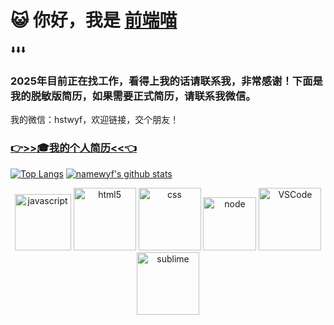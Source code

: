 # 😺 你好，我是 [前端喵](https://namewyf.github.io)
⬇️⬇️⬇️

### 2025年目前正在找工作，看得上我的话请联系我，非常感谢！下面是我的脱敏版简历，如果需要正式简历，请联系我微信。

我的微信：hstwyf，欢迎链接，交个朋友！

### [👉>>🎓我的个人简历<<👈](https://namewyf.github.io/#%E4%BD%9C%E8%80%85%E7%AE%80%E5%8E%86)

[![Top Langs](https://github-readme-stats.vercel.app/api/top-langs/?username=namewyf&layout=compact&hide_title=true&hide_border=true&theme=onedark)](https://namewyf.github.io)
[![namewyf's github stats](https://github-readme-stats.vercel.app/api?username=namewyf&hide=issues&show_icons=true&line_height=24&hide_title=true&hide_border=true&theme=onedark)](https://namewyf.github.io)

<div align="center">


  
  <img alt="javascript" src="https://media3.giphy.com/media/ln7z2eWriiQAllfVcn/200w.webp" width="90" title="javascript">
  <img alt="html5" src="https://media.giphy.com/media/XAxylRMCdpbEWUAvr8/giphy.gif" width="100" title="html">
  <img alt="css" src="https://media.giphy.com/media/fsEaZldNC8A1PJ3mwp/giphy.gif" width="100" title="css">
  <img alt="node" src="https://media.giphy.com/media/kdFc8fubgS31b8DsVu/giphy.gif" width="85" title="node">
  <img alt="VSCode" src="https://i.giphy.com/media/IdyAQJVN2kVPNUrojM/200.webp" width="100" title="vscode">
  <img alt="sublime" src="https://media.giphy.com/media/jnDKffgCfGYOp6cMTK/giphy.gif" width="100" title="sublime">
  
</div>
